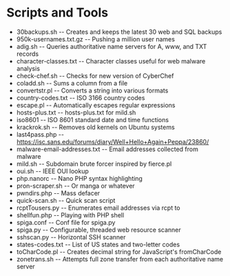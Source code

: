# Scripts and Tools

- 30backups.sh -- Creates and keeps the latest 30 web and SQL backups
- 950k-usernames.txt.gz -- Pushing a million user names
- adig.sh -- Queries authoritative name servers for A, www, and TXT records
- character-classes.txt -- Character classes useful for web malware analysis
- check-chef.sh -- Checks for new version of CyberChef
- coladd.sh -- Sums a column from a file
- convertstr.pl -- Converts a string into various formats
- country-codes.txt -- ISO 3166 country codes
- escape.pl -- Automatically escapes regular expressions
- hosts-plus.txt -- hosts-plus.txt for mild.sh
- iso8601 -- ISO 8601 standard date and time functions
- krackrok.sh -- Removes old kernels on Ubuntu systems
- last4pass.php -- https://isc.sans.edu/forums/diary/Well+Hello+Again+Peppa/23860/
- malware-email-addresses.txt -- Email addresses collected from malware
- mild.sh -- Subdomain brute forcer inspired by fierce.pl
- oui.sh -- IEEE OUI lookup
- php.nanorc -- Nano PHP syntax highlighting
- pron-scraper.sh -- Or manga or whatever
- pwndirs.php -- Mass defacer
- quick-scan.sh -- Quick scan script
- rcptTousers.py -- Enumerates email addresses via rcpt to
- shellfun.php -- Playing with PHP shell
- spiga.conf -- Conf file for spiga.py
- spiga.py -- Configurable, threaded web resource scanner
- sshscan.py -- Horizontal SSH scanner
- states-codes.txt -- List of US states and two-letter codes
- toCharCode.pl -- Creates decimal string for JavaScript's fromCharCode
- zonetrans.sh -- Attempts full zone transfer from each authoritative name server